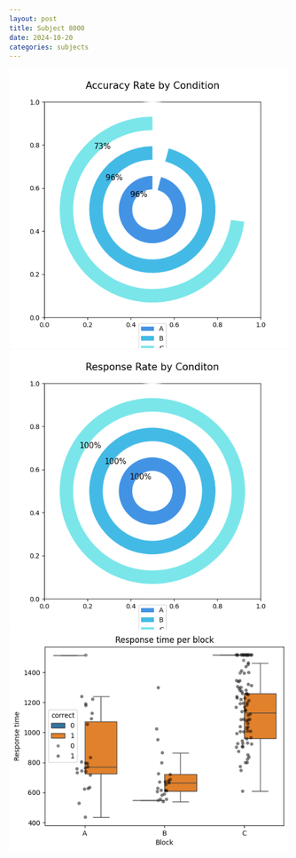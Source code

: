 ```yaml
---
layout: post
title: Subject 8000
date: 2024-10-20
categories: subjects
---
```


![](data/8000/run-19/8000_accuracy_rate.png)
![](data/8000/run-19/8000_response_rate.png)
![](data/8000/run-19/8000_rt.png)
